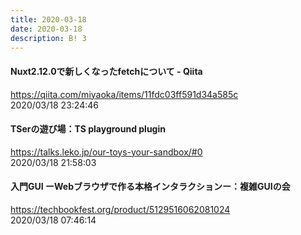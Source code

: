 ```yaml
---
title: 2020-03-18
date: 2020-03-18
description: B! 3
---
```


#### Nuxt2.12.0で新しくなったfetchについて - Qiita
https://qiita.com/miyaoka/items/11fdc03ff591d34a585c<br>
2020/03/18 23:24:46<br>


#### TSerの遊び場：TS playground plugin
https://talks.leko.jp/our-toys-your-sandbox/#0<br>
2020/03/18 21:58:03<br>


#### 入門GUI ーWebブラウザで作る本格インタラクションー：複雑GUIの会
https://techbookfest.org/product/5129516062081024<br>
2020/03/18 07:46:14<br>


